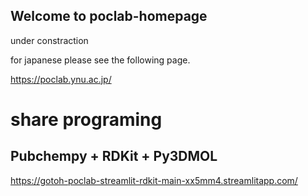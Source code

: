 ## Welcome to poclab-homepage

under constraction

for japanese please see the following page.

https://poclab.ynu.ac.jp/

# share programing

## Pubchempy + RDKit + Py3DMOL 
https://gotoh-poclab-streamlit-rdkit-main-xx5mm4.streamlitapp.com/
